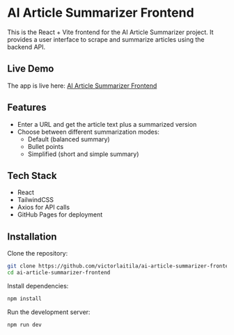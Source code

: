 # AI Article Summarizer Frontend

This is the React + Vite frontend for the AI Article Summarizer project.
It provides a user interface to scrape and summarize articles using the backend API.

## Live Demo
The app is live here: [AI Article Summarizer Frontend](https://victorlaitila.github.io/ai-article-summarizer-frontend/)

## Features
- Enter a URL and get the article text plus a summarized version
- Choose between different summarization modes:
  - Default (balanced summary)
  - Bullet points
  - Simplified (short and simple summary)

## Tech Stack
- React
- TailwindCSS
- Axios for API calls
- GitHub Pages for deployment

## Installation

Clone the repository:

```bash
git clone https://github.com/victorlaitila/ai-article-summarizer-frontend.git
cd ai-article-summarizer-frontend
```

Install dependencies:

```bash
npm install
```

Run the development server:

```bash
npm run dev
```